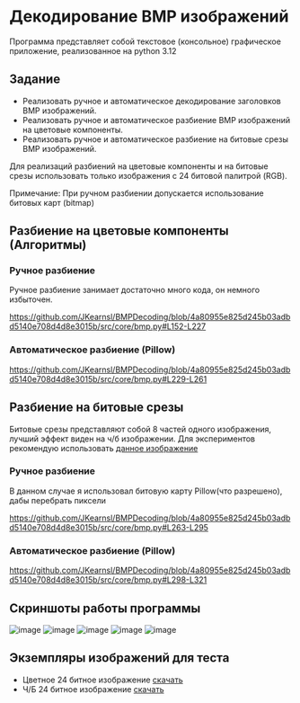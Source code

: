 # Декодирование BMP изображений

Программа представляет собой текстовое (консольное) графическое приложение, реализованное на python 3.12

## Задание

- Реализовать ручное и автоматическое декодирование заголовков BMP изображений.
- Реализовать ручное и автоматическое разбиение BMP изображений на цветовые компоненты.
- Реализовать ручное и автоматическое разбиение на битовые срезы BMP изображений.

Для реализаций разбиений на цветовые компоненты и на битовые срезы 
использовать только изображения с 24 битовой палитрой (RGB).

Примечание: При ручном разбиении допускается использование битовых карт (bitmap)

## Разбиение на цветовые компоненты (Алгоритмы)

### Ручное разбиение

Ручное разбиение занимает достаточно много кода, он немного избыточен.

https://github.com/JKearnsl/BMPDecoding/blob/4a80955e825d245b03adbd5140e708d4d8e3015b/src/core/bmp.py#L152-L227

### Автоматическое разбиение (Pillow)

https://github.com/JKearnsl/BMPDecoding/blob/4a80955e825d245b03adbd5140e708d4d8e3015b/src/core/bmp.py#L229-L261

## Разбиение на битовые срезы

Битовые срезы представляют собой 8 частей одного изображения, лучший эффект виден на ч/б изображении. 
Для экспериментов рекомендую использовать [данное изображение](https://raw.githubusercontent.com/JKearnsl/BMPDecoding/master/examples/bmp-24-gray.bmp)

### Ручное разбиение

В данном случае я использовал битовую карту Pillow(что разрешено), дабы перебрать пиксели

https://github.com/JKearnsl/BMPDecoding/blob/4a80955e825d245b03adbd5140e708d4d8e3015b/src/core/bmp.py#L263-L295

### Автоматическое разбиение (Pillow)

https://github.com/JKearnsl/BMPDecoding/blob/4a80955e825d245b03adbd5140e708d4d8e3015b/src/core/bmp.py#L298-L321

## Скриншоты работы программы
![image](https://github.com/JKearnsl/BMPDecoding/assets/76239707/d3a41944-65d2-41fb-a068-9f4da5c53890)
![image](https://github.com/JKearnsl/BMPDecoding/assets/76239707/852887ea-9690-40a0-9ad2-6c858c1bd6ee)
![image](https://github.com/JKearnsl/BMPDecoding/assets/76239707/e90d1ae9-b853-4875-9616-5421f458eaeb)
![image](https://github.com/JKearnsl/BMPDecoding/assets/76239707/dccaa402-5c3b-47f4-a445-e332a26eccc9)
![image](https://github.com/JKearnsl/BMPDecoding/assets/76239707/43792df3-23a9-43f0-8389-3414fd86faf7)



## Экземпляры изображений для теста

- Цветное 24 битное изображение [скачать](https://raw.githubusercontent.com/JKearnsl/BMPDecoding/master/examples/bmp_24.bmp)
- Ч/Б 24 битное изображение [скачать](https://raw.githubusercontent.com/JKearnsl/BMPDecoding/master/examples/bmp-24-gray.bmp)
